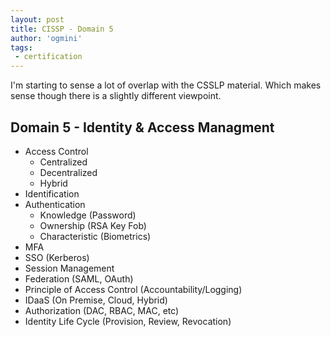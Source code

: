 ```yaml
---
layout: post
title: CISSP - Domain 5
author: 'ogmini'
tags:
 - certification
---
```


I'm starting to sense a lot of overlap with the CSSLP material. Which makes sense though there is a slightly different viewpoint. 

## Domain 5 - Identity & Access Managment

- Access Control
    - Centralized
    - Decentralized
    - Hybrid
- Identification
- Authentication
    - Knowledge (Password)
    - Ownership (RSA Key Fob)
    - Characteristic (Biometrics)
- MFA
- SSO (Kerberos)
- Session Management
- Federation (SAML, OAuth)
- Principle of Access Control (Accountability/Logging)
- IDaaS (On Premise, Cloud, Hybrid)
- Authorization (DAC, RBAC, MAC, etc)
- Identity Life Cycle (Provision, Review, Revocation)


